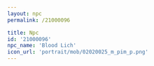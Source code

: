 ```yaml
---
layout: npc
permalink: /21000096

title: Npc
id: '21000096'
npc_name: 'Blood Lich'
icon_url: 'portrait/mob/02020025_m_pim_p.png'
---
```


